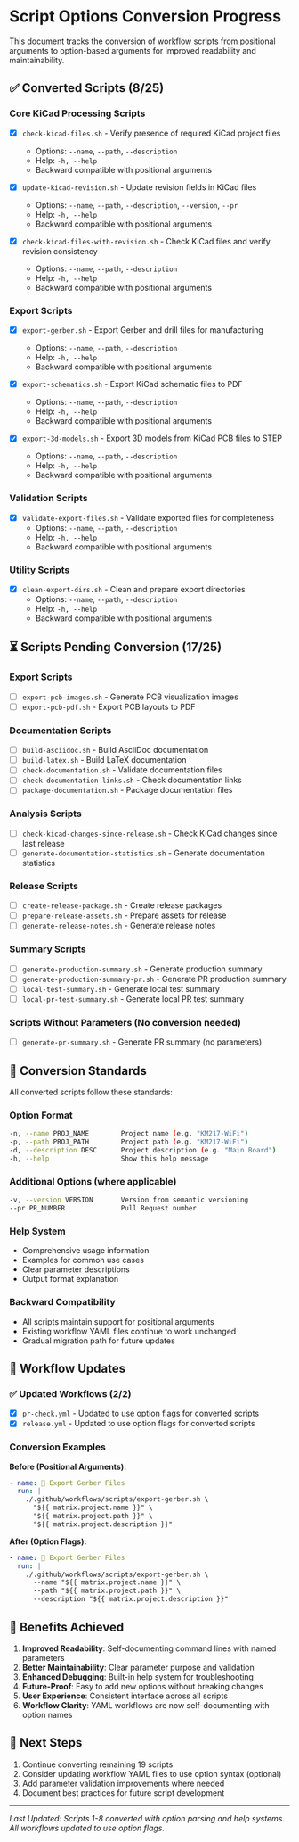 # Script Options Conversion Progress

This document tracks the conversion of workflow scripts from positional arguments to option-based arguments for improved readability and maintainability.

## ✅ Converted Scripts (8/25)

### Core KiCad Processing Scripts
- [x] `check-kicad-files.sh` - Verify presence of required KiCad project files
  - Options: `--name`, `--path`, `--description`
  - Help: `-h, --help`
  - Backward compatible with positional arguments

- [x] `update-kicad-revision.sh` - Update revision fields in KiCad files
  - Options: `--name`, `--path`, `--description`, `--version`, `--pr`
  - Help: `-h, --help`
  - Backward compatible with positional arguments

- [x] `check-kicad-files-with-revision.sh` - Check KiCad files and verify revision consistency
  - Options: `--name`, `--path`, `--description`
  - Help: `-h, --help`
  - Backward compatible with positional arguments

### Export Scripts
- [x] `export-gerber.sh` - Export Gerber and drill files for manufacturing
  - Options: `--name`, `--path`, `--description`
  - Help: `-h, --help`
  - Backward compatible with positional arguments

- [x] `export-schematics.sh` - Export KiCad schematic files to PDF
  - Options: `--name`, `--path`, `--description`
  - Help: `-h, --help`
  - Backward compatible with positional arguments

- [x] `export-3d-models.sh` - Export 3D models from KiCad PCB files to STEP
  - Options: `--name`, `--path`, `--description`
  - Help: `-h, --help`
  - Backward compatible with positional arguments

### Validation Scripts
- [x] `validate-export-files.sh` - Validate exported files for completeness
  - Options: `--name`, `--path`, `--description`
  - Help: `-h, --help`
  - Backward compatible with positional arguments

### Utility Scripts
- [x] `clean-export-dirs.sh` - Clean and prepare export directories
  - Options: `--name`, `--path`, `--description`
  - Help: `-h, --help`
  - Backward compatible with positional arguments

## ⏳ Scripts Pending Conversion (17/25)

### Export Scripts
- [ ] `export-pcb-images.sh` - Generate PCB visualization images
- [ ] `export-pcb-pdf.sh` - Export PCB layouts to PDF

### Documentation Scripts  
- [ ] `build-asciidoc.sh` - Build AsciiDoc documentation
- [ ] `build-latex.sh` - Build LaTeX documentation
- [ ] `check-documentation.sh` - Validate documentation files
- [ ] `check-documentation-links.sh` - Check documentation links
- [ ] `package-documentation.sh` - Package documentation files

### Analysis Scripts
- [ ] `check-kicad-changes-since-release.sh` - Check KiCad changes since last release
- [ ] `generate-documentation-statistics.sh` - Generate documentation statistics

### Release Scripts
- [ ] `create-release-package.sh` - Create release packages
- [ ] `prepare-release-assets.sh` - Prepare assets for release
- [ ] `generate-release-notes.sh` - Generate release notes

### Summary Scripts
- [ ] `generate-production-summary.sh` - Generate production summary
- [ ] `generate-production-summary-pr.sh` - Generate PR production summary
- [ ] `local-test-summary.sh` - Generate local test summary
- [ ] `local-pr-test-summary.sh` - Generate local PR test summary

### Scripts Without Parameters (No conversion needed)
- [ ] `generate-pr-summary.sh` - Generate PR summary (no parameters)

## 🎯 Conversion Standards

All converted scripts follow these standards:

### Option Format
```bash
-n, --name PROJ_NAME        Project name (e.g. "KM217-WiFi")
-p, --path PROJ_PATH        Project path (e.g. "KM217-WiFi")  
-d, --description DESC      Project description (e.g. "Main Board")
-h, --help                  Show this help message
```

### Additional Options (where applicable)
```bash
-v, --version VERSION       Version from semantic versioning
--pr PR_NUMBER              Pull Request number
```

### Help System
- Comprehensive usage information
- Examples for common use cases
- Clear parameter descriptions
- Output format explanation

### Backward Compatibility
- All scripts maintain support for positional arguments
- Existing workflow YAML files continue to work unchanged
- Gradual migration path for future updates

## 🚀 Workflow Updates

### ✅ Updated Workflows (2/2)
- [x] `pr-check.yml` - Updated to use option flags for converted scripts
- [x] `release.yml` - Updated to use option flags for converted scripts

### Conversion Examples

**Before (Positional Arguments):**
```yaml
- name: 🔧 Export Gerber Files
  run: |
    ./.github/workflows/scripts/export-gerber.sh \
      "${{ matrix.project.name }}" \
      "${{ matrix.project.path }}" \
      "${{ matrix.project.description }}"
```

**After (Option Flags):**
```yaml
- name: 🔧 Export Gerber Files
  run: |
    ./.github/workflows/scripts/export-gerber.sh \
      --name "${{ matrix.project.name }}" \
      --path "${{ matrix.project.path }}" \
      --description "${{ matrix.project.description }}"
```

## 🚀 Benefits Achieved

1. **Improved Readability**: Self-documenting command lines with named parameters
2. **Better Maintainability**: Clear parameter purpose and validation
3. **Enhanced Debugging**: Built-in help system for troubleshooting
4. **Future-Proof**: Easy to add new options without breaking changes
5. **User Experience**: Consistent interface across all scripts
6. **Workflow Clarity**: YAML workflows are now self-documenting with option names

## 📝 Next Steps

1. Continue converting remaining 19 scripts
2. Consider updating workflow YAML files to use option syntax (optional)
3. Add parameter validation improvements where needed
4. Document best practices for future script development

---
*Last Updated: Scripts 1-8 converted with option parsing and help systems. All workflows updated to use option flags.*
